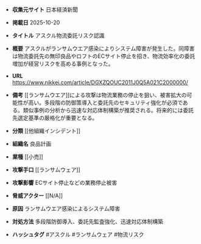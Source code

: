 - **収集元サイト**
日本経済新聞

- **掲載日**
2025-10-20

- **タイトル**
アスクル物流委託リスク認識

- **概要**
アスクルがランサムウエア感染によりシステム障害が発生した。同障害は物流委託先の無印良品やロフトのECサイト停止を招き、物流効率化の委託増加が経営リスクを高める事例となった。

- **URL**
https://www.nikkei.com/article/DGXZQOUC2011J0Q5A021C2000000/

- **備考**
[[ランサムウエア]]による攻撃は物流業務の停止を狙い、被害拡大の可能性が高い。多段階の防御策導入と委託先のセキュリティ強化が必須である。類似事例の分析から迅速な対応体制構築が推奨される。将来的には委託先選定基準の厳格化が重要となる。

- **分類**
[[他組織インシデント]]

- **組織名**
良品計画

- **業種**
[[小売]]

- **攻撃手口**
[[ランサムウェア]]

- **攻撃影響**
ECサイト停止などの業務停止被害

- **脅威アクター**
[[N/A]]

- **原因**
ランサムウエア感染によるシステム障害

- **対処方法**
多段階防御導入、委託先監査強化、迅速対応体制構築

- **ハッシュタグ**
#アスクル #ランサムウェア #物流リスク
